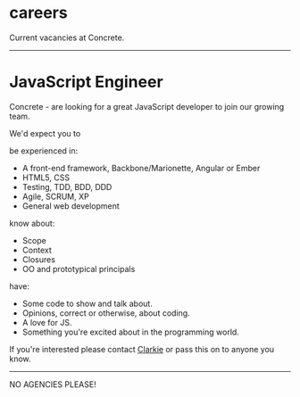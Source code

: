 careers
=======

Current vacancies at Concrete.

----
JavaScript Engineer
=======

Concrete - are looking for a great JavaScript developer to join our growing team.

We'd expect you to

be experienced in:
- A front-end framework, Backbone/Marionette, Angular or Ember
- HTML5, CSS
- Testing, TDD, BDD, DDD
- Agile, SCRUM, XP
- General web development

know about:
- Scope
- Context
- Closures
- OO and prototypical principals

have:
- Some code to show and talk about.
- Opinions, correct or otherwise, about coding.
- A love for JS.
- Something you're excited about in the programming world.

If you're interested please contact [Clarkie](https://github.com/clarkie) or pass this on to anyone you know.

----

NO AGENCIES PLEASE!
